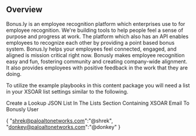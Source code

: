 ## Overview

Bonus.ly is an employee recognition platform which enterprises use to for employee recognition. We're building tools to help people feel a sense of purpose and progress at work. The platform which also has an API enables employees to recognize each other by providing a point based bonus system. Bonus.ly helps your employees feel connected, engaged, and aligned is mission critical right now. Bonusly makes employee recognition easy and fun, fostering community and creating company-wide alignment. It also provides employees with positive feedback in the work that they are doing.

To utilize the example playbooks in this content package you will need a list in your XSOAR list settings similar to the following.

Create a Lookup JSON List In The Lists Section Containing XSOAR Email To Bonusly User

{
"shrek@paloaltonetworks.com":"@shrek",
"donkey@paloaltonetworks.com":"@donkey"
}
